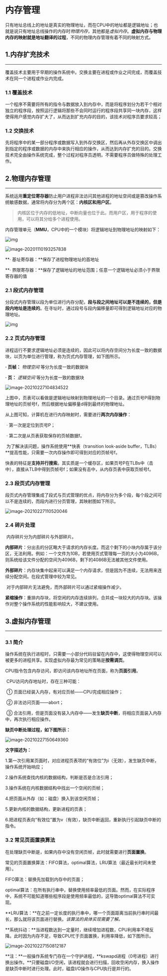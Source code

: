 # 内存管理

​	只有地址总线上的地址是真实的物理地址，而在CPU中的地址都是逻辑地址；也就是说只有地址总线操作的内存时*物理内存*，其他都是*虚拟内存*。**虚拟内存与物理内存的映射就是地址翻译的过程**，不同的物理内存管理有着不同的映射方式。

## 1.内存扩充技术

------

​	覆盖技术主要用于早期的操作系统中。交换主要在进程或作业之间完成，而覆盖技术在同一个进程或作业内完成。

### **1.1 覆盖技术**

​	一个程序不需要将所有的指令与数据放入到内存中，而是将程序划分为若干个相对独立的程序段，按照运行逻辑将那些不会同时运行的程序段共享同一块内存，这样使得用户感觉内存扩大了，从而达到扩充内存的目的，该技术对程序员要求较高；

### **1.2 交换技术**

​	先将程序中的某一部分程序或数据写入到外存交换区，然后再从外存交换区中调出到指定的程序或数据的内存中来执行相应的操作，从而达到内存扩充的目的。交换技术完全由操作系统完成，整个过程对程序员透明，不需要程序员做特殊的处理工作。

## 2.物理内存管理

------

​	系统运用**重定位寄存器**防止用户进程非法访问其他进程的地址空间或是篡改操作系统敏感数据，通常将内存分为两个区：**内核区和用户区**。

> 内核区位于内存的低地址，中断向量也位于此。而用户区，用于程序的使用，可以将其分给多个进程使用。

​	内存管理单元（**MMU**，CPU中的一个模块）将逻辑地址到物理地址的映射如下：

![img](https://github.com/arkingc/note/raw/master/pic/os-6-2.png)

![image-20201110193257838](C:\Users\libHong\AppData\Roaming\Typora\typora-user-images\image-20201110193257838.png)

**· 基址寄存器：**保存了进程物理地址的首地址

**· 界限寄存器：**保存了逻辑地址的地址范围；任意一个逻辑地址必须小于界限寄存器的值

### **2.1 段式内存管理**

​	分段式内存管理以段为单位进行内存分配，**段与段之间地址可以是不连续的，但是段内地址是连续的**。在寻址时，通过段号与段内偏移量即可得到逻辑地址对应的物理地址。

![img](https://github.com/arkingc/note/raw/master/pic/os-6-5.png)



### **2.2 页式内存管理**

​	进程运行不要求逻辑地址必须是连续的，因此可以将内存空间分为长度一致的数据块，以页为单位进行管理，称为页式内存管理，如下图所示。

**· 页帧：** *物理空间* 等分为长度一致的数据块

**· 页：** *逻辑空间* 等分为长度一致的数据块

![image-20210227104834522](C:\Users\libHong\AppData\Roaming\Typora\typora-user-images\image-20210227104834522.png)

​	上图中，页表可以看做是逻辑地址映射到物理地址的一个目录。通过页号P得到物理地址的页帧号f，然后根据地址偏移量d得到最终的物理地址。

​	从上图可知，计算机在进行内存映射时，需要进行**两次内存操作**：

​	· 第一次是定位到页号P；

​	· 第二次是从页表获取保存的页帧数据f。

​	为了解决该问题，操作系统使用**快表（transition look-aside buffer，TLBs）**提高性能，只需要一次内存操作即可得到对应的页帧号f。

​	快表的特征是**支持并行搜索**。其实质是一个缓存区，如果页号P在TLBs中（击中），直接从TLB中得到页帧号f；如果没有击中，从内存页表中获取页帧号f。

### **2.3 段页式内存管理**

​	段页式内存管理集成了段式与页式管理的优点，将内存分为多个段，每个段之间可以不是连续的，而段内进行分页管理，其映射图如下所示。

![image-20210227110520046](C:\Users\libHong\AppData\Roaming\Typora\typora-user-images\image-20210227110520046.png)

### **2.4 碎片处理**

​	内存碎片分为内部碎片与外部碎片。

​	**内部碎片**：分出去的分区略大于请求的内存长度。而这个剩下的小块内存属于该分区，无法利用。例如：一个文件为10B，若使用页式管理每一页的大小为4096B，则系统给该文件分配的空间为4096B，剩下的4086B无法被其他文件使用。

​	**外部碎片**：内存块集中起来可以满足一个内存请求，但是因为不连续，无法用来连续分配空间。在段式管理中较为常见。

​	对于内部碎片无法避免，而外部碎片可以通过紧缩操作减少。

​	**紧缩操作**：重排内存块，将空闲的内存连续排列，合并成一块较大的内存块。该操作对整个操作系统的性能影响较大，不建议使用。

## 3.虚拟内存管理

------

### **3.1 简介**

​	操作系统在执行进程时，只需要一小部分代码驻留在内存中，这使得物理空间可以被更多的进程共享。实现虚拟内存最为常见的策略是**按需调页**。

​	CPU指令包含内存访问，即访问该内存地址所在页面，称为**页面引用**。

​	CPU访问内存地址时，存在三种可能：

​		① 页面已经装入内存，有对应页帧——CPU完成相应操作；

​		② 非法访问页面——abort；

​		③ 合法引用，但是页面没有装入内存中——发生**缺页中断**，将相应页面装入内存中，再次执行相应操作。

**缺页中断处理过程，如下图所示：**

![image-20210227150649360](C:\Users\libHong\AppData\Roaming\Typora\typora-user-images\image-20210227150649360.png)

**文字描述为：**

1.第一次引用某页面时，对应进程页表项的“有效位”为i（无效），发生缺页中断，操作系统开始响应；

2.操作系统查找内核的数据结构，判断是否是合法引用；

3.操作系统在内核数据结构中找出一个空闲的页帧；

4.把页面从外存（如：磁盘）换入到该空闲页帧；

5.更新内核的数据结构，更新进程的页表；

6.把进程页表向“有效位”置为v（有效），缺页中断返回，重新执行引起缺页中断的指令。

### **3.2 常见页面置换算法**

​	在处理缺页中断是，如果内存中没有空闲页帧，此时就需要进行**页面置换**。

​	常见的页面置换算法：FIFO算法，optimal算法，LRU算法（最近最长时间未使用）。

FIFO算法：替换先加载到内存中的页面；

optimal算法：在所有执行串中，替换使用频率最低的页面。然而，在实际程序中，系统不可能知道哪些程序段是使用频率最低的，这导致optimal算法不可实现。

**LRU算法：**在之前一定长度的执行串中，哪一个页面距离当前执行串时间最长，那么就将该页面进行替换。*该算法的具体实现需要了解。*

[LeetCode]: https://leetcode-cn.com/problems/lru-cache/	"No.146 LRU缓存机制"

**系统抖动：**当进程数达到一定量时，继续增加进程数，CPU利用率不增反降。此时因为内存不足，导致CPU忙于页面置换，利用率降低，如下图所示。

![image-20210227150812187](C:\Users\libHong\AppData\Roaming\Typora\typora-user-images\image-20210227150812187.png)

**注：**一般操作系统专门存在一个守护进程，**kswapd进程（0号进程）进行换出操作。**只要磁盘I/O空闲，该进程就会进行扫描，回收空闲内存，换入操作是缺页中断时进行处理。此时，磁盘I/O操作与CPU执行是并行的。